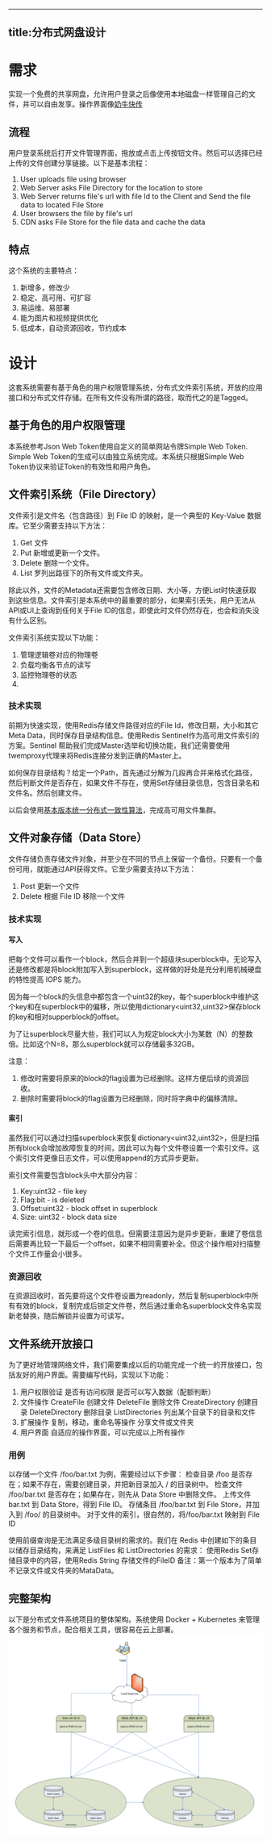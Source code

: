 ﻿---
title:分布式网盘设计
---



# 需求

实现一个免费的共享网盘，允许用户登录之后像使用本地磁盘一样管理自己的文件，并可以自由发享。操作界面像[奶牛快传](https://cowtransfer.com/)

## 流程

用户登录系统后打开文件管理界面，拖放或点击上传按钮文件。然后可以选择已经上传的文件创建分享链接。以下是基本流程：

1. User uploads file using browser
2. Web Server asks File Directory for the location to store
3. Web Server  returns file's url with file Id to the Client and Send the file data to located File Store
4. User browsers the file by file's url
5. CDN asks File Store for the file data and cache the data



## 特点

这个系统的主要特点：

1. 新增多，修改少
2. 稳定、高可用、可扩容
3. 易运维、易部署
4. 能为图片和视频提供优化
5. 低成本，自动资源回收，节约成本



# 设计

这套系统需要有基于角色的用户权限管理系统，分布式文件索引系统，开放的应用接口和分布式文件存储。在所有文件没有所谓的路径，取而代之的是Tagged。



## 基于角色的用户权限管理
本系统参考Json Web Token使用自定义的简单网站令牌Simple Web Token. Simple Web Token的生成可以由独立系统完成。本系统只根据Simple Web Token协议来验证Token的有效性和用户角色。

## 文件索引系统（File Directory）

文件索引是文件名（包含路径）到 File ID 的映射，是一个典型的 Key-Value 数据库。它至少需要支持以下方法：

1. Get 文件
1. Put 新增或更新一个文件。
1. Delete 删除一个文件。
1. List 罗列出路径下的所有文件或文件夹。

除此以外，文件的Metadata还需要包含修改日期、大小等，方便List时快速获取到这些信息。文件索引是本系统中的最重要的部分，如果索引丢失，用户无法从API或UI上查询到任何关于File ID的信息，即使此时文件仍然存在，也会和消失没有什么区别。



文件索引系统实现以下功能：

1. 管理逻辑卷对应的物理卷
2. 负载均衡各节点的读写
3. 监控物理卷的状态
4. 

### 技术实现
前期为快速实现，使用Redis存储文件路径对应的File Id，修改日期，大小和其它Meta Data，同时保存目录结构信息。使用Redis Sentinel作为高可用文件索引的方案。Sentinel 帮助我们完成Master选举和切换功能，我们还需要使用twemproxy代理来将Redis连接分发到正确的Master上。

如何保存目录结构？给定一个Path，首先通过分解为几段再合并来格式化路径，然后判断文件是否存在，如果文件不存在，使用Set存储目录信息，包含目录名和文件名。然后创建文件。



以后会使用[基本版本统一分布式一致性算法](http://blog.zhumingwu.cn/abc.html)，完成高可用文件集群。

## 文件对象存储（Data Store）
文件存储负责存储文件对象，并至少在不同的节点上保留一个备份。只要有一个备份可用，就能通过API获得文件。它至少需要支持以下方法：

1. Post 更新一个文件
2. Delete 根据 File ID 移除一个文件

### 技术实现

#### 写入

把每个文件可以看作一个block，然后合并到一个超级块superblock中。无论写入还是修改都是将block附加写入到superblock，这样做的好处是充分利用机械硬盘的特性提高 IOPS 能力。

因为每一个block的头信息中都包含一个uint32的key，每个superblock中维护这个key和在superblock中的偏移，所以使用dictionary<uint32,uint32>保存block的key和相对supperblock的offset。

为了让superblock尽量大些，我们可以人为规定block大小为某数（N）的整数倍。比如这个N=8，那么superblock就可以存储最多32GB。

注意：

1. 修改时需要将原来的block的flag设置为已经删除。这样方便后续的资源回收。
2. 删除时需要将block的flag设置为已经删除，同时将字典中的偏移清除。



#### 索引

虽然我们可以通过扫描superblock来恢复dictionary<uint32,uint32>，但是扫描所有block会增加故障恢复的时间，因此可以为每个文件卷设置一个索引文件。这个索引文件更像日志文件，可以使用append的方式异步更新。

索引文件需要包含block头中大部分内容：

1. Key:uint32 - file key
2. Flag:bit - is deleted
3. Offset:uint32 - block offset in superblock
4. Size: uint32 - block data size

读完索引信息，就形成一个卷的信息。但需要注意因为是异步更新，重建了卷信息后需要再比较一下最后一个offset，如果不相同需要补全。但这个操作相对扫描整个文件工作量会小很多。

### 资源回收

在资源回收时，首先要将这个文件卷设置为readonly，然后复制superblock中所有有效的block，复制完成后锁定文件卷，然后通过重命名superblock文件名实现新老替换，随后解锁并设置为可读写。





## 文件系统开放接口

为了更好地管理网络文件，我们需要集成以后的功能完成一个统一的开放接口，包括友好的用户界面。需要编写代码，实现以下功能：
1. 用户权限验证
    是否有访问权限
    是否可以写入数据（配额判断）
1. 文件操作
    CreateFile 创建文件
    DeleteFile 删除文件
    CreateDirectory 创建目录
    DeleteDirectory 删除目录
    ListDirectories 列出某个目录下的目录和文件
1. 扩展操作
    复制，移动，重命名等操作
    分享文件或文件夹
1. 用户界面
    自适应的操作界面，可以完成以上所有操作

### 用例
以存储一个文件 /foo/bar.txt 为例，需要经过以下步骤：
检查目录 /foo 是否存在；如果不存在，需要创建目录，并把新目录加入 / 的目录树中。
检查文件 /foo/bar.txt 是否存在；如果存在，则先从 Data Store 中删除文件。
上传文件 bar.txt 到 Data Store，得到 File ID。
存储条目 /foo/bar.txt 到 File Store，并加入到 /foo/ 的目录树中。
对于文件的索引，很自然的，将/foo/bar.txt 映射到 File ID

使用前缀查询是无法满足多级目录树的需求的。我们在 Redis 中创建如下的条目以储存目录结构，来满足 ListFiles 和 ListDirectories 的需求：
使用Redis Set存储目录中的内容，使用Redis String 存储文件的FileID
备注：第一个版本为了简单不记录文件或文件夹的MataData。

## 完整架构
以下是分布式文件系统项目的整体架构。系统使用 Docker + Kubernetes 来管理各个服务和节点，配合相关工具，很容易在云上部署。
![](/images/file%20manager.png)

